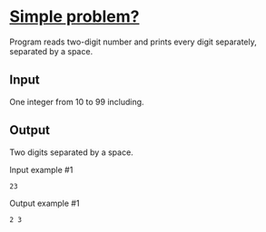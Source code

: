 # [Simple problem?](https://www.e-olymp.com/en/problems/1)

Program reads two-digit number and prints every digit separately, separated by a space.

## Input

One integer from 10 to 99 including.

## Output

Two digits separated by a space.

Input example #1

```
23
```

Output example #1
```
2 3
```
